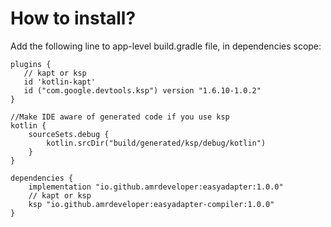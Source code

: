 # How to install?

Add the following line to app-level build.gradle file, in dependencies scope:

```
plugins {
   // kapt or ksp
   id 'kotlin-kapt'
   id ("com.google.devtools.ksp") version "1.6.10-1.0.2"
}

//Make IDE aware of generated code if you use ksp
kotlin {
    sourceSets.debug {
        kotlin.srcDir("build/generated/ksp/debug/kotlin")
    }
}

dependencies {
    implementation "io.github.amrdeveloper:easyadapter:1.0.0"
    // kapt or ksp
    ksp "io.github.amrdeveloper:easyadapter-compiler:1.0.0"
}
```